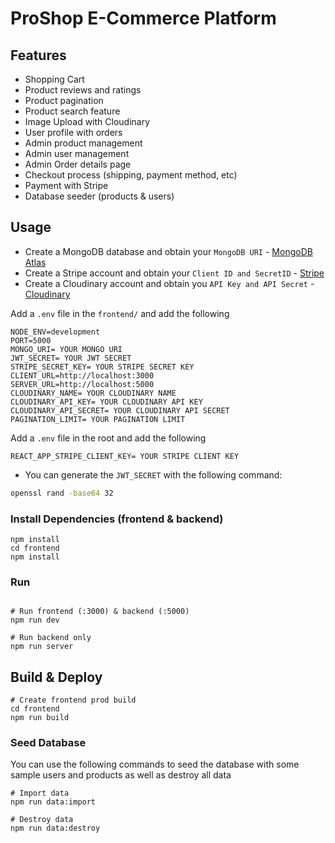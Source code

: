# ProShop E-Commerce Platform

## Features

- Shopping Cart
- Product reviews and ratings
- Product pagination
- Product search feature
- Image Upload with Cloudinary
- User profile with orders
- Admin product management
- Admin user management
- Admin Order details page
- Checkout process (shipping, payment method, etc)
- Payment with Stripe
- Database seeder (products & users)


## Usage

- Create a MongoDB database and obtain your `MongoDB URI` - [MongoDB Atlas](https://www.mongodb.com/cloud/atlas/register)
- Create a Stripe account and obtain your `Client ID and SecretID` - [Stripe](https://stripe.com/)
- Create a Cloudinary account and obtain you `API Key and API Secret` - [Cloudinary](https://cloudinary.com)

Add a `.env` file in the `frontend/` and add the following

```
NODE_ENV=development
PORT=5000
MONGO_URI= YOUR MONGO URI
JWT_SECRET= YOUR JWT SECRET
STRIPE_SECRET_KEY= YOUR STRIPE SECRET KEY
CLIENT_URL=http://localhost:3000
SERVER_URL=http://localhost:5000
CLOUDINARY_NAME= YOUR CLOUDINARY NAME
CLOUDINARY_API_KEY= YOUR CLOUDINARY API KEY
CLOUDINARY_API_SECRET= YOUR CLOUDINARY API SECRET
PAGINATION_LIMIT= YOUR PAGINATION LIMIT

```

Add a `.env` file in the root and add the following
```
REACT_APP_STRIPE_CLIENT_KEY= YOUR STRIPE CLIENT KEY
```

- You can generate the `JWT_SECRET` with the following command:
```bash
openssl rand -base64 32
```

### Install Dependencies (frontend & backend)

```
npm install
cd frontend
npm install
```

### Run

```

# Run frontend (:3000) & backend (:5000)
npm run dev

# Run backend only
npm run server
```

## Build & Deploy

```
# Create frontend prod build
cd frontend
npm run build
```

### Seed Database

You can use the following commands to seed the database with some sample users and products as well as destroy all data

```
# Import data
npm run data:import

# Destroy data
npm run data:destroy
```




